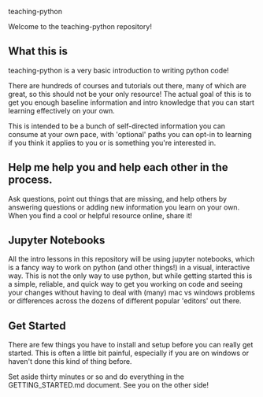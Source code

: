 teaching-python

Welcome to the teaching-python repository!


## What this is

teaching-python is a very basic introduction to writing python code!

There are hundreds of courses and tutorials out there, many of which are great,
so this should not be your only resource! The actual goal of this is to get
you enough baseline information and intro knowledge that you can start learning
effectively on your own.

This is intended to be a bunch of self-directed information you can consume at
your own pace, with 'optional' paths you can opt-in to learning if you think it
applies to you or is something you're interested in.


## Help me help you and help each other in the process.

Ask questions, point out things that are missing, and help others by answering
questions or adding new information you learn on your own. When you find a cool
or helpful resource online, share it!


## Jupyter Notebooks

All the intro lessons in this repository will be using jupyter notebooks,
which is a fancy way to work on python (and other things!) in a visual,
interactive way. This is not the only way to use python, but while getting
started this is a simple, reliable, and quick way to get you working on code
and seeing your changes without having to deal with (many) mac vs windows
problems or differences across the dozens of different popular 'editors' out
there.


## Get Started

There are few things you have to install and setup before you can really get
started. This is often a little bit painful, especially if you are on windows
or haven't done this kind of thing before.

Set aside thirty minutes or so and do everything in the GETTING_STARTED.md
document. See you on the other side!

